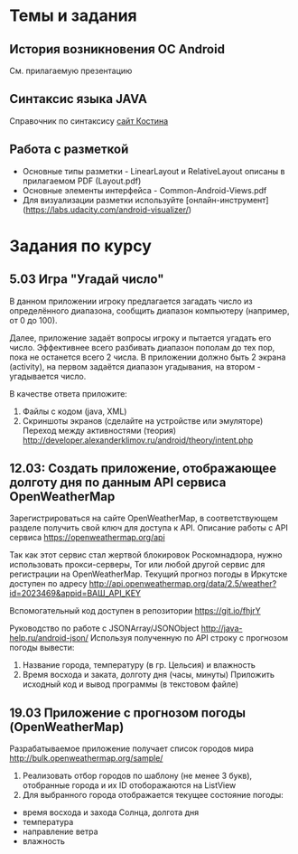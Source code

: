 # Темы и задания

## История возникновения ОС Android
См. прилагаемую презентацию

## Синтаксис языка JAVA
Справочник по синтаксису [сайт Костина](https://kostin.ws/java/)

## Работа с разметкой 
* Основные типы разметки - LinearLayout и RelativeLayout описаны в прилагаемом PDF (Layout.pdf)
* Основные элементы интерфейса - Common-Android-Views.pdf
* Для визуализации разметки используйте [онлайн-инструмент] (https://labs.udacity.com/android-visualizer/)

# Задания по курсу

## 5.03 Игра "Угадай число"

В данном приложении игроку предлагается загадать число из определённого диапазона, сообщить диапазон компьютеру (например, от 0 до 100). 

Далее, приложение задаёт вопросы игроку и пытается угадать его число. Эффективнее всего разбивать диапазон пополам до тех пор, пока не останется всего 2 числа. 
В приложении должно быть 2 экрана (activity), на первом задаётся диапазон угадывания, на втором - угадывается число. 

В качестве ответа приложите: 
1) Файлы с кодом (java, XML) 
2) Скриншоты экранов (сделайте на устройстве или эмуляторе)
Переход между активностями (теория) http://developer.alexanderklimov.ru/android/theory/intent.php

## 12.03: Создать приложение, отображающее долготу дня по данным API сервиса OpenWeatherMap
Зарегистрироваться на сайте OpenWeatherMap, в соответствующем разделе получить свой ключ для доступа к API. Описание работы с API сервиса https://openweathermap.org/api

Так как этот сервис стал жертвой блокировок Роскомнадзора, нужно использовать прокси-серверы, Tor или любой другой сервис для регистрации на OpenWeatherMap. Текущий прогноз погоды в Иркутске доступен по адресу http://api.openweathermap.org/data/2.5/weather?id=2023469&appid=ВАШ_API_KEY

Вспомогательный код доступен в репозитории https://git.io/fhjrY

Руководство по работе с JSONArray/JSONObject http://java-help.ru/android-json/
Используя полученную по API строку с прогнозом погоды вывести:
1) Название города, температуру (в гр. Цельсия) и влажность
2) Время восхода и заката, долготу дня (часы, минуты)
Приложить исходный код и вывод программы (в текстовом файле)

## 19.03 Приложение с прогнозом погоды (OpenWeatherMap)
Разрабатываемое приложение получает список городов мира http://bulk.openweathermap.org/sample/
1) Реализовать отбор городов по шаблону (не менее 3 букв), отобранные города и их ID отоборажаются на ListView
2) Для выбранного города отображается текущее состояние погоды: 
* время восхода и захода Солнца, долгота дня
* температура
* направление ветра
* влажность


